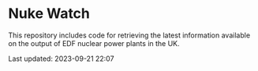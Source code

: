# Nuke Watch

This repository includes code for retrieving the latest information available on the output of EDF nuclear power plants in the UK.

Last updated: 2023-09-21 22:07